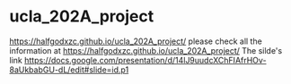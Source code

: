 # ucla_202A_project
https://halfgodxzc.github.io/ucla_202A_project/
please check all the information at
<https://halfgodxzc.github.io/ucla_202A_project/>
The silde's link
https://docs.google.com/presentation/d/14lJ9uudcXChFIAfrHOv-8aUkbabGU-dL/edit#slide=id.p1
